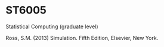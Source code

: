 # ST6005
Statistical Computing (graduate level)

Ross, S.M. (2013) Simulation. Fifth Edition, Elsevier, New York.
